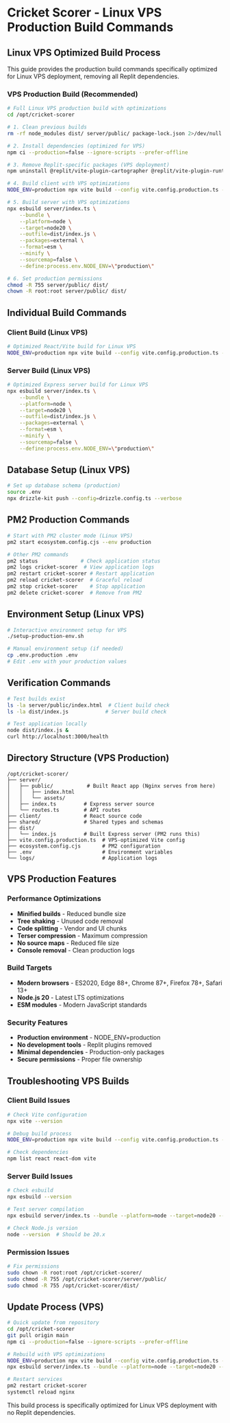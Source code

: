 # Cricket Scorer - Linux VPS Production Build Commands

## Linux VPS Optimized Build Process

This guide provides the production build commands specifically optimized for Linux VPS deployment, removing all Replit dependencies.

### VPS Production Build (Recommended)

```bash
# Full Linux VPS production build with optimizations
cd /opt/cricket-scorer

# 1. Clean previous builds
rm -rf node_modules dist/ server/public/ package-lock.json 2>/dev/null || true

# 2. Install dependencies (optimized for VPS)
npm ci --production=false --ignore-scripts --prefer-offline

# 3. Remove Replit-specific packages (VPS deployment)
npm uninstall @replit/vite-plugin-cartographer @replit/vite-plugin-runtime-error-modal 2>/dev/null || true

# 4. Build client with VPS optimizations
NODE_ENV=production npx vite build --config vite.config.production.ts --outDir server/public --emptyOutDir --mode production

# 5. Build server with VPS optimizations
npx esbuild server/index.ts \
    --bundle \
    --platform=node \
    --target=node20 \
    --outfile=dist/index.js \
    --packages=external \
    --format=esm \
    --minify \
    --sourcemap=false \
    --define:process.env.NODE_ENV=\"production\"

# 6. Set production permissions
chmod -R 755 server/public/ dist/
chown -R root:root server/public/ dist/
```

## Individual Build Commands

### Client Build (Linux VPS)
```bash
# Optimized React/Vite build for Linux VPS
NODE_ENV=production npx vite build --config vite.config.production.ts --outDir server/public --emptyOutDir --mode production
```

### Server Build (Linux VPS)
```bash
# Optimized Express server build for Linux VPS
npx esbuild server/index.ts \
    --bundle \
    --platform=node \
    --target=node20 \
    --outfile=dist/index.js \
    --packages=external \
    --format=esm \
    --minify \
    --sourcemap=false \
    --define:process.env.NODE_ENV=\"production\"
```

## Database Setup (Linux VPS)

```bash
# Set up database schema (production)
source .env
npx drizzle-kit push --config=drizzle.config.ts --verbose
```

## PM2 Production Commands

```bash
# Start with PM2 cluster mode (Linux VPS)
pm2 start ecosystem.config.cjs --env production

# Other PM2 commands
pm2 status              # Check application status
pm2 logs cricket-scorer  # View application logs
pm2 restart cricket-scorer # Restart application
pm2 reload cricket-scorer  # Graceful reload
pm2 stop cricket-scorer    # Stop application
pm2 delete cricket-scorer  # Remove from PM2
```

## Environment Setup (Linux VPS)

```bash
# Interactive environment setup for VPS
./setup-production-env.sh

# Manual environment setup (if needed)
cp .env.production .env
# Edit .env with your production values
```

## Verification Commands

```bash
# Test builds exist
ls -la server/public/index.html  # Client build check
ls -la dist/index.js            # Server build check

# Test application locally
node dist/index.js &
curl http://localhost:3000/health
```

## Directory Structure (VPS Production)

```
/opt/cricket-scorer/
├── server/
│   ├── public/           # Built React app (Nginx serves from here)
│   │   ├── index.html
│   │   └── assets/
│   ├── index.ts         # Express server source
│   └── routes.ts        # API routes
├── client/              # React source code
├── shared/              # Shared types and schemas
├── dist/
│   └── index.js         # Built Express server (PM2 runs this)
├── vite.config.production.ts  # VPS-optimized Vite config
├── ecosystem.config.cjs       # PM2 configuration
├── .env                       # Environment variables
└── logs/                      # Application logs
```

## VPS Production Features

### Performance Optimizations
- **Minified builds** - Reduced bundle size
- **Tree shaking** - Unused code removal
- **Code splitting** - Vendor and UI chunks
- **Terser compression** - Maximum compression
- **No source maps** - Reduced file size
- **Console removal** - Clean production logs

### Build Targets
- **Modern browsers** - ES2020, Edge 88+, Chrome 87+, Firefox 78+, Safari 13+
- **Node.js 20** - Latest LTS optimizations
- **ESM modules** - Modern JavaScript standards

### Security Features
- **Production environment** - NODE_ENV=production
- **No development tools** - Replit plugins removed
- **Minimal dependencies** - Production-only packages
- **Secure permissions** - Proper file ownership

## Troubleshooting VPS Builds

### Client Build Issues
```bash
# Check Vite configuration
npx vite --version

# Debug build process
NODE_ENV=production npx vite build --config vite.config.production.ts --debug

# Check dependencies
npm list react react-dom vite
```

### Server Build Issues
```bash
# Check esbuild
npx esbuild --version

# Test server compilation
npx esbuild server/index.ts --bundle --platform=node --target=node20 --outfile=test.js

# Check Node.js version
node --version  # Should be 20.x
```

### Permission Issues
```bash
# Fix permissions
sudo chown -R root:root /opt/cricket-scorer/
sudo chmod -R 755 /opt/cricket-scorer/server/public/
sudo chmod -R 755 /opt/cricket-scorer/dist/
```

## Update Process (VPS)

```bash
# Quick update from repository
cd /opt/cricket-scorer
git pull origin main
npm ci --production=false --ignore-scripts --prefer-offline

# Rebuild with VPS optimizations
NODE_ENV=production npx vite build --config vite.config.production.ts --outDir server/public --emptyOutDir --mode production
npx esbuild server/index.ts --bundle --platform=node --target=node20 --outfile=dist/index.js --packages=external --format=esm --minify --define:process.env.NODE_ENV=\"production\"

# Restart services
pm2 restart cricket-scorer
systemctl reload nginx
```

This build process is specifically optimized for Linux VPS deployment with no Replit dependencies.